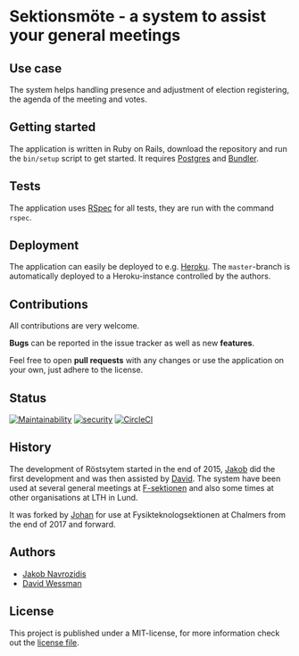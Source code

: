 # Sektionsmöte - a system to assist your general meetings

## Use case
The system helps handling presence and adjustment of election registering, the agenda of the meeting and votes.


## Getting started
The application is written in Ruby on Rails, download the repository and run the `bin/setup` script to get started. It requires [Postgres](https://www.postgresql.org/) and [Bundler](http://bundler.io/).

## Tests
The application uses [RSpec](http://rspec.info/) for all tests, they are run with the command `rspec`.

## Deployment
The application can easily be deployed to e.g. [Heroku](https://heroku.com). The `master`-branch is automatically deployed to a Heroku-instance controlled by the authors.

## Contributions
All contributions are very welcome.

**Bugs** can be reported in the issue tracker as well as new **features**.

Feel free to open **pull requests** with any changes or use the application on your own, just adhere to the license.

## Status
[![Maintainability](https://api.codeclimate.com/v1/badges/d0a5f915be3b41db0d49/maintainability)](https://codeclimate.com/github/Fysikteknologsektionen/sektionsmote/maintainability)
[![security](https://hakiri.io/github/Fysikteknologsektionen/sektionsmote/master.svg)](https://hakiri.io/github/Fysikteknologsektionen/sektionsmote/master)
[![CircleCI](https://circleci.com/gh/Fysikteknologsektionen/sektionsmote/tree/master.svg?style=shield&circle-token=:circle-ci-badge-token)](https://circleci.com/gh/Fysikteknologsektionen/sektionsmote/tree/master)

## History
The development of Röstsytem started in the end of 2015, [Jakob](https://github.com/navro) did the first development and was then assisted by [David](https://github.com/davidwessman). The system have been used at several general meetings at [F-sektionen](https://fsektionen.se) and also some times at other organisations at LTH in Lund.

It was forked by [Johan](https://github.com/JohanWinther) for use at Fysikteknologsektionen at Chalmers from the end of 2017 and forward.

## Authors

- [Jakob Navrozidis](https://github.com/navro)
- [David Wessman](https://github.com/davidwessman)

## License
This project is published under a MIT-license, for more information check out the [license file](/LICENSE).
